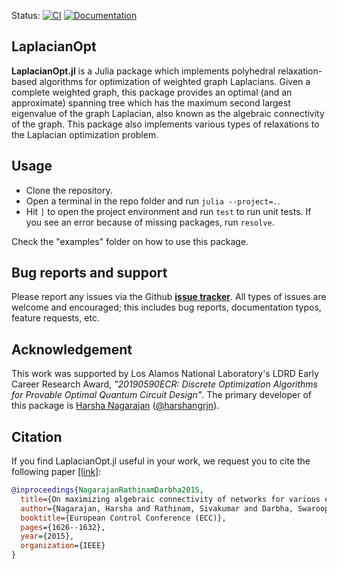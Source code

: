 Status: 
[![CI](https://github.com/harshangrjn/LaplacianOpt.jl/actions/workflows/ci.yml/badge.svg)](https://github.com/harshangrjn/LaplacianOpt.jl/actions/workflows/ci.yml)
[![Documentation](https://github.com/harshangrjn/LaplacianOpt.jl/actions/workflows/documentation.yml/badge.svg)](https://github.com/harshangrjn/LaplacianOpt.jl/actions/workflows/documentation.yml)
## LaplacianOpt
**LaplacianOpt.jl** is a Julia package which implements polyhedral relaxation-based algorithms for optimization of weighted graph Laplacians. Given a complete weighted graph, this package provides an optimal (and an approximate) spanning tree which has the maximum second largest eigenvalue of the graph Laplacian, also known as the algebraic connectivity of the graph. This package also implements various types of relaxations to the Laplacian optimization problem. 

## Usage
- Clone the repository.
- Open a terminal in the repo folder and run `julia --project=.`.
- Hit `]` to open the project environment and run `test` to run unit tests. If
  you see an error because of missing packages, run `resolve`.

Check the "examples" folder on how to use this package.

## Bug reports and support
Please report any issues via the Github **[issue tracker](https://github.com/harshangrjn/LaplacianOpt.jl/issues)**. All types of issues are welcome and encouraged; this includes bug reports, documentation typos, feature requests, etc.

## Acknowledgement
This work was supported by Los Alamos National Laboratory's LDRD Early Career Research Award, *"20190590ECR: Discrete Optimization Algorithms for Provable Optimal Quantum Circuit Design"*. The primary developer of this package is [Harsha Nagarajan](http://harshanagarajan.com) ([@harshangrjn](https://github.com/harshangrjn)). 

## Citation
If you find LaplacianOpt.jl useful in your work, we request you to cite the following paper [\[link\]](https://doi.org/10.1109/ECC.2015.7330770): 
```bibtex
@inproceedings{NagarajanRathinamDarbha2015,
  title={On maximizing algebraic connectivity of networks for various engineering applications},
  author={Nagarajan, Harsha and Rathinam, Sivakumar and Darbha, Swaroop},
  booktitle={European Control Conference (ECC)},
  pages={1626--1632},
  year={2015},
  organization={IEEE}
}
```